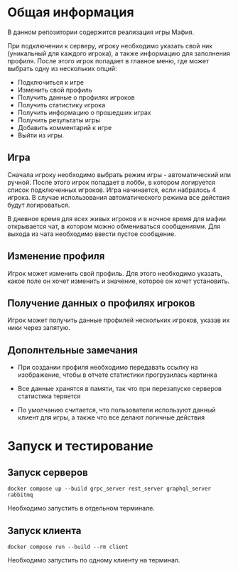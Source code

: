 # Общая информация

В данном репозитории содержится реализация игры Мафия.

При подключении к серверу, игроку необходимо указать свой ник (уникальный для каждого игрока), а также информацию для заполнения профиля. После этого игрок попадает в главное меню, где может выбрать одну из нескольких опций:
- Подключиться к игре
- Изменить свой профиль
- Получить данные о профилях игроков
- Получить статистику игрока
- Получить информацию о прошедших играх
- Получить результаты игры
- Добавить комментарий к игре
- Выйти из игры.

## Игра

Сначала игроку необходимо выбрать режим игры - автоматический или ручной. После этого игрок попадает в лобби, в котором логируется список подключенных игроков. Игра начинается, если набралось 4 игрока. В случае использования автоматического режима все действия будут логироваться.

В дневное время для всех живых игроков и в ночное время для мафии открывается чат, в котором можно обмениваться сообщениями. Для выхода из чата необходимо ввести пустое сообщение.

## Изменение профиля

Игрок может изменить свой профиль. Для этого необходимо указать, какое поле он хочет изменить и значение, которое он хочет установить.

## Получение данных о профилях игроков

Игрок может получить данные профилей нескольких игроков, указав их ники через запятую.

## Дополнтельные замечания

- При создании профиля необходимо передавать ссылку на изображение, чтобы в отчете статистики прогрузилась картинка

- Все данные хранятся в памяти, так что при перезапуске серверов статистика теряется

- По умолчанию считается, что пользователи используют данный клиент для игры, а также что все делают логичные действия

# Запуск и тестирование

## Запуск серверов

```
docker compose up --build grpc_server rest_server graphql_server rabbitmq
```

Необходимо запустить в отдельном терминале.

## Запуск клиента

```
docker compose run --build --rm client
```

Необходимо запустить по одному клиенту на терминал.
